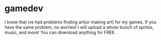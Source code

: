 # gamedev
I know that ive had problems finding art(or making art) for my games. 
If you have the same problem, no worries!
I will upload a whole bunch of sprites, music, and more!
You can download anything for FREE.
